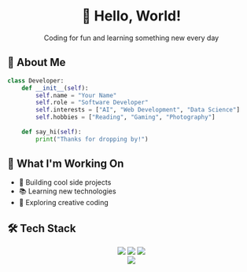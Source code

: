 <div align="center">
  <h1>👋 Hello, World!</h1>
  <p>Coding for fun and learning something new every day</p>
</div>

## 🌱 About Me
```python
class Developer:
    def __init__(self):
        self.name = "Your Name"
        self.role = "Software Developer"
        self.interests = ["AI", "Web Development", "Data Science"]
        self.hobbies = ["Reading", "Gaming", "Photography"]
        
    def say_hi(self):
        print("Thanks for dropping by!")
```

## 🚀 What I'm Working On
- 📱 Building cool side projects
- 📚 Learning new technologies
- 🎨 Exploring creative coding

## 🛠️ Tech Stack
<div align="center">
  <img src="https://img.shields.io/badge/Python-3776AB?style=for-the-badge&logo=python&logoColor=white"/>
  <img src="https://img.shields.io/badge/JavaScript-F7DF1E?style=for-the-badge&logo=javascript&logoColor=black"/>
  <img src="https://img.shields.io/badge/React-61DAFB?style=for-the-badge&logo=react&logoColor=black"/>
</div>



<div align="center">
  <img src="https://readme-typing-svg.herokuapp.com/?lines=Always+learning;Always+growing&center=true&width=380&height=45">
</div>
